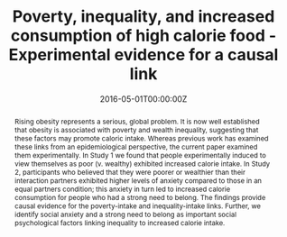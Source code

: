 ---
abstract: Rising obesity represents a serious, global problem. It is now well established that obesity is associated with poverty and wealth inequality, suggesting that these factors may promote caloric intake. Whereas previous work has examined these links from an epidemiological perspective, the current paper examined them experimentally. In Study 1 we found that people experimentally induced to view themselves as poor (v. wealthy) exhibited increased calorie intake. In Study 2, participants who believed that they were poorer or wealthier than their interaction partners exhibited higher levels of anxiety compared to those in an equal partners condition; this anxiety in turn led to increased calorie consumption for people who had a strong need to belong. The findings provide causal evidence for the poverty-intake and inequality-intake links. Further, we identify social anxiety and a strong need to belong as important social psychological factors linking inequality to increased calorie intake.
authors:
- B. Bratanova
- S. Loughnan
- O. Klein 
- M.A. Claassen
- R. Wood
date: "2016-05-01T00:00:00Z"
doi: "10.1016/j.appet.2016.01.028"
featured:
image:
projects: []
publication: '*Appetite, 100*'
publication_short: ""
publication_types: "2"
publishDate: "2019-01-01T00:00:00Z"
title: Poverty, inequality, and increased consumption of high calorie food - Experimental evidence for a causal link
url_code: ""
url_dataset: ""
url_pdf: ""
url_poster: ""
url_project: ""
url_slides: ""
url_source: ""
url_video: ""
---
